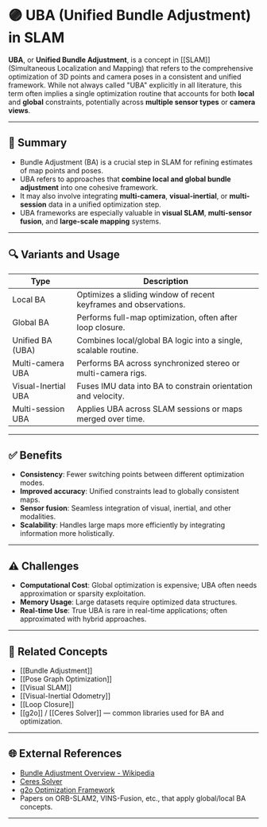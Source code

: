 # 🟣 UBA (Unified Bundle Adjustment) in SLAM

**UBA**, or **Unified Bundle Adjustment**, is a concept in [[SLAM]] (Simultaneous Localization and Mapping) that refers to the comprehensive optimization of 3D points and camera poses in a consistent and unified framework. While not always called "UBA" explicitly in all literature, this term often implies a single optimization routine that accounts for both **local** and **global** constraints, potentially across **multiple sensor types** or **camera views**.

---

## 🧠 Summary

- Bundle Adjustment (BA) is a crucial step in SLAM for refining estimates of map points and poses.
- UBA refers to approaches that **combine local and global bundle adjustment** into one cohesive framework.
- It may also involve integrating **multi-camera**, **visual-inertial**, or **multi-session** data in a unified optimization step.
- UBA frameworks are especially valuable in **visual SLAM**, **multi-sensor fusion**, and **large-scale mapping** systems.

---

## 🔍 Variants and Usage

| Type                     | Description                                                                 |
|--------------------------|-----------------------------------------------------------------------------|
| Local BA                 | Optimizes a sliding window of recent keyframes and observations.            |
| Global BA                | Performs full-map optimization, often after loop closure.                   |
| Unified BA (UBA)         | Combines local/global BA logic into a single, scalable routine.             |
| Multi-camera UBA         | Performs BA across synchronized stereo or multi-camera rigs.                |
| Visual-Inertial UBA      | Fuses IMU data into BA to constrain orientation and velocity.               |
| Multi-session UBA        | Applies UBA across SLAM sessions or maps merged over time.                  |

---

## ✅ Benefits

- **Consistency**: Fewer switching points between different optimization modes.
- **Improved accuracy**: Unified constraints lead to globally consistent maps.
- **Sensor fusion**: Seamless integration of visual, inertial, and other modalities.
- **Scalability**: Handles large maps more efficiently by integrating information more holistically.

---

## ⚠️ Challenges

- **Computational Cost**: Global optimization is expensive; UBA often needs approximation or sparsity exploitation.
- **Memory Usage**: Large datasets require optimized data structures.
- **Real-time Use**: True UBA is rare in real-time applications; often approximated with hybrid approaches.

---

## 🧱 Related Concepts

- [[Bundle Adjustment]]
- [[Pose Graph Optimization]]
- [[Visual SLAM]]
- [[Visual-Inertial Odometry]]
- [[Loop Closure]]
- [[g2o]] / [[Ceres Solver]] — common libraries used for BA and optimization.

---

## 🌐 External References

- [Bundle Adjustment Overview - Wikipedia](https://en.wikipedia.org/wiki/Bundle_adjustment)
- [Ceres Solver](http://ceres-solver.org/)
- [g2o Optimization Framework](https://github.com/RainerKuemmerle/g2o)
- Papers on ORB-SLAM2, VINS-Fusion, etc., that apply global/local BA concepts.

---
